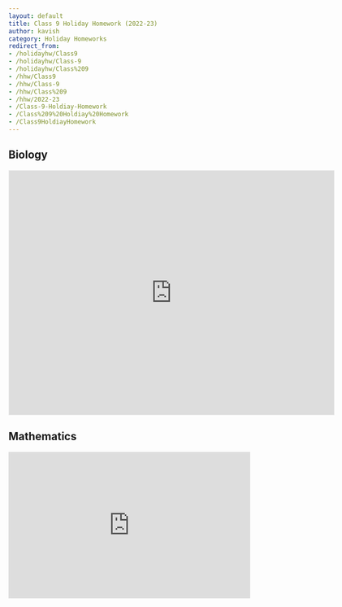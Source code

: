 ```yaml
---
layout: default
title: Class 9 Holiday Homework (2022-23)
author: kavish
category: Holiday Homeworks
redirect_from: 
- /holidayhw/Class9
- /holidayhw/Class-9
- /holidayhw/Class%209
- /hhw/Class9
- /hhw/Class-9
- /hhw/Class%209
- /hhw/2022-23
- /Class-9-Holdiay-Homework
- /Class%209%20Holdiay%20Homework
- /Class9HoldiayHomework
---
```


## Biology
<iframe width="640" height="480" style="border:1px solid #eeeeee;" src="https://3dviewer.net/embed.html#model=https://kavishdevar.me/assets/hhw/other/Animal%20Cell.3mf$camera=-67.48821,46.34291,8.22527,0.00000,11.99052,0.01652,0.00000,1.00000,0.00000$envsettings=fishermans_bastion,off$backgroundcolor=255,255,255$defaultcolor=200,200,200$edgesettings=off,0,0,0,1"></iframe>

## Mathematics

<iframe src="https://onedrive.live.com/embed?cid=5405274A4FE0686D&amp;resid=5405274A4FE0686D%212663&amp;authkey=AH0QQCVAZUSM__Q&amp;em=2&amp;wdAr=1.7777777777777777" width="476px" height="288px" frameborder="0">This is an embedded <a target="_blank" href="https://office.com">Microsoft Office</a> presentation, powered by <a target="_blank" href="https://office.com/webapps">Office</a>.</iframe>
